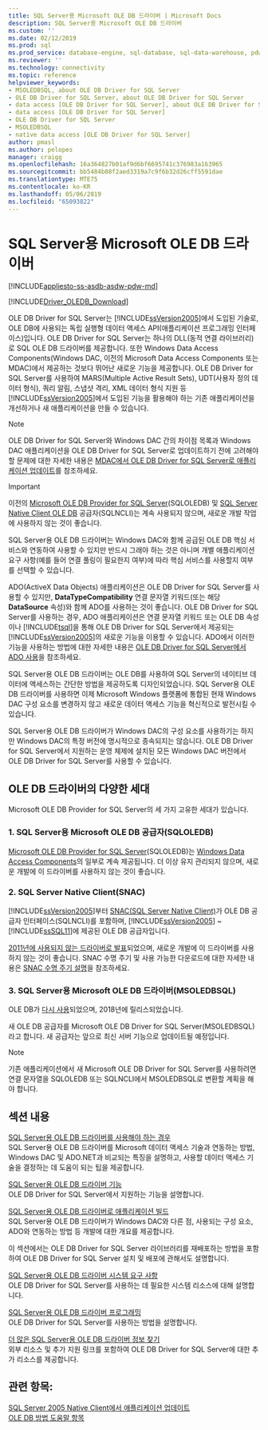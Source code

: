 ```yaml
---
title: SQL Server용 Microsoft OLE DB 드라이버 | Microsoft Docs
description: SQL Server용 Microsoft OLE DB 드라이버
ms.custom: ''
ms.date: 02/12/2019
ms.prod: sql
ms.prod_service: database-engine, sql-database, sql-data-warehouse, pdw
ms.reviewer: ''
ms.technology: connectivity
ms.topic: reference
helpviewer_keywords:
- MSOLEDBSQL, about OLE DB Driver for SQL Server
- OLE DB Driver for SQL Server, about OLE DB Driver for SQL Server
- data access [OLE DB Driver for SQL Server], about OLE DB Driver for SQL Server
- data access [OLE DB Driver for SQL Server]
- OLE DB Driver for SQL Server
- MSOLEDBSQL
- native data access [OLE DB Driver for SQL Server]
author: pmasl
ms.author: pelopes
manager: craigg
ms.openlocfilehash: 16a364827b01af9d6bf6695741c376983a163965
ms.sourcegitcommit: bb5484b08f2aed3319a7c9f6b32d26cff5591dae
ms.translationtype: MTE75
ms.contentlocale: ko-KR
ms.lasthandoff: 05/06/2019
ms.locfileid: "65093822"
---
```

# <a name="microsoft-ole-db-driver-for-sql-server"></a>SQL Server용 Microsoft OLE DB 드라이버
[!INCLUDE[appliesto-ss-asdb-asdw-pdw-md](../../includes/appliesto-ss-asdb-asdw-pdw-md.md)]

[!INCLUDE[Driver_OLEDB_Download](../../includes/driver_oledb_download.md)]

OLE DB Driver for SQL Server는 [!INCLUDE[ssVersion2005](../../includes/ssversion2005-md.md)]에서 도입된 기술로, OLE DB에 사용되는 독립 실행형 데이터 액세스 API(애플리케이션 프로그래밍 인터페이스)입니다. OLE DB Driver for SQL Server는 하나의 DLL(동적 연결 라이브러리)로 SQL OLE DB 드라이버를 제공합니다. 또한 Windows Data Access Components(Windows DAC, 이전의 Microsoft Data Access Components 또는 MDAC)에서 제공하는 것보다 뛰어난 새로운 기능을 제공합니다. OLE DB Driver for SQL Server를 사용하여 MARS(Multiple Active Result Sets), UDT(사용자 정의 데이터 형식), 쿼리 알림, 스냅샷 격리, XML 데이터 형식 지원 등 [!INCLUDE[ssVersion2005](../../includes/ssversion2005-md.md)]에서 도입된 기능을 활용해야 하는 기존 애플리케이션을 개선하거나 새 애플리케이션을 만들 수 있습니다.  
  
> [!NOTE]  
> OLE DB Driver for SQL Server와 Windows DAC 간의 차이점 목록과 Windows DAC 애플리케이션을 OLE DB Driver for SQL Server로 업데이트하기 전에 고려해야 할 문제에 대한 자세한 내용은 [MDAC에서 OLE DB Driver for SQL Server로 애플리케이션 업데이트](../oledb/applications/updating-an-application-to-oledb-driver-for-sql-server-from-mdac.md)를 참조하세요.  

> [!IMPORTANT]
> 이전의 [Microsoft OLE DB Provider for SQL Server](../../ado/guide/appendixes/microsoft-ole-db-provider-for-sql-server.md)(SQLOLEDB) 및 [SQL Server Native Client OLE DB](../../relational-databases/native-client/sql-server-native-client.md) 공급자(SQLNCLI)는 계속 사용되지 않으며, 새로운 개발 작업에 사용하지 않는 것이 좋습니다.
  
 SQL Server용 OLE DB 드라이버는 Windows DAC와 함께 공급된 OLE DB 핵심 서비스와 연동하여 사용할 수 있지만 반드시 그래야 하는 것은 아니며 개별 애플리케이션 요구 사항(예를 들어 연결 풀링이 필요한지 여부)에 따라 핵심 서비스를 사용할지 여부를 선택할 수 있습니다.  
  
 ADO(ActiveX Data Objects) 애플리케이션은 OLE DB Driver for SQL Server를 사용할 수 있지만, **DataTypeCompatibility** 연결 문자열 키워드(또는 해당 **DataSource** 속성)와 함께 ADO를 사용하는 것이 좋습니다. OLE DB Driver for SQL Server를 사용하는 경우, ADO 애플리케이션은 연결 문자열 키워드 또는 OLE DB 속성이나 [!INCLUDE[tsql](../../includes/tsql-md.md)]을 통해 OLE DB Driver for SQL Server에서 제공되는 [!INCLUDE[ssVersion2005](../../includes/ssversion2005-md.md)]의 새로운 기능을 이용할 수 있습니다. ADO에서 이러한 기능을 사용하는 방법에 대한 자세한 내용은 [OLE DB Driver for SQL Server에서 ADO 사용](../oledb/applications/using-ado-with-oledb-driver-for-sql-server.md)을 참조하세요.  
  
 SQL Server용 OLE DB 드라이버는 OLE DB를 사용하여 SQL Server의 네이티브 데이터에 액세스하는 간단한 방법을 제공하도록 디자인되었습니다. SQL Server용 OLE DB 드라이버를 사용하면 이제 Microsoft Windows 플랫폼에 통합된 현재 Windows DAC 구성 요소를 변경하지 않고 새로운 데이터 액세스 기능을 혁신적으로 발전시킬 수 있습니다.  
  
 SQL Server용 OLE DB 드라이버가 Windows DAC의 구성 요소를 사용하기는 하지만 Windows DAC의 특정 버전에 명시적으로 종속되지는 않습니다. OLE DB Driver for SQL Server에서 지원하는 운영 체제에 설치된 모든 Windows DAC 버전에서 OLE DB Driver for SQL Server를 사용할 수 있습니다.  

 ## <a name="different-generations-of-ole-db-drivers"></a>OLE DB 드라이버의 다양한 세대

Microsoft OLE DB Provider for SQL Server의 세 가지 고유한 세대가 있습니다.

### <a name="1-microsoft-ole-db-provider-for-sql-server-sqloledb"></a>1. SQL Server용 Microsoft OLE DB 공급자(SQLOLEDB)
[Microsoft OLE DB Provider for SQL Server](../../ado/guide/appendixes/microsoft-ole-db-provider-for-sql-server.md)(SQLOLEDB)는 [Windows Data Access Components](https://msdn.microsoft.com/library/ms692897.aspx)의 일부로 계속 제공됩니다. 더 이상 유지 관리되지 않으며, 새로운 개발에 이 드라이버를 사용하지 않는 것이 좋습니다.

### <a name="2-sql-server-native-client-snac"></a>2. SQL Server Native Client(SNAC)
[!INCLUDE[ssVersion2005](../../includes/ssversion2005-md.md)]부터 [SNAC(SQL Server Native Client)](../../relational-databases/native-client/sql-server-native-client.md)가 OLE DB 공급자 인터페이스(SQLNCLI)를 포함하며, [!INCLUDE[ssVersion2005](../../includes/ssversion2005-md.md)] ~ [!INCLUDE[ssSQL11](../../includes/sssql11-md.md)]에 제공된 OLE DB 공급자입니다.

[2011년에 사용되지 않는 드라이버로 발표](https://blogs.msdn.microsoft.com/sqlnativeclient/2011/08/29/microsoft-is-aligning-with-odbc-for-native-relational-data-access/)되었으며, 새로운 개발에 이 드라이버를 사용하지 않는 것이 좋습니다. SNAC 수명 주기 및 사용 가능한 다운로드에 대한 자세한 내용은 [SNAC 수명 주기 설명](https://blogs.msdn.microsoft.com/sqlreleaseservices/snac-lifecycle-explained/)을 참조하세요.

### <a name="3-microsoft-ole-db-driver-for-sql-server-msoledbsql"></a>3. SQL Server용 Microsoft OLE DB 드라이버(MSOLEDBSQL)
OLE DB가 [다시 사용](https://blogs.msdn.microsoft.com/sqlnativeclient/2017/10/06/announcing-the-new-release-of-ole-db-driver-for-sql-server/)되었으며, 2018년에 릴리스되었습니다.

새 OLE DB 공급자를 Microsoft OLE DB Driver for SQL Server(MSOLEDBSQL)라고 합니다. 새 공급자는 앞으로 최신 서버 기능으로 업데이트될 예정입니다.

> [!NOTE]
> 기존 애플리케이션에서 새 Microsoft OLE DB Driver for SQL Server를 사용하려면 연결 문자열을 SQLOLEDB 또는 SQLNCLI에서 MSOLEDBSQL로 변환할 계획을 해야 합니다.
  
## <a name="in-this-section"></a>섹션 내용  
[SQL Server용 OLE DB 드라이버를 사용해야 하는 경우](../oledb/when-to-use-oledb-driver-for-sql-server.md)  
 SQL Server용 OLE DB 드라이버를 Microsoft 데이터 액세스 기술과 연동하는 방법, Windows DAC 및 ADO.NET과 비교되는 특징을 설명하고, 사용할 데이터 액세스 기술을 결정하는 데 도움이 되는 팁을 제공합니다.  
  
 [SQL Server용 OLE DB 드라이버 기능](../oledb/features/oledb-driver-for-sql-server-features.md )  
 OLE DB Driver for SQL Server에서 지원하는 기능을 설명합니다.  
  
 [SQL Server용 OLE DB 드라이버로 애플리케이션 빌드](../oledb/applications/building-applications-with-oledb-driver-for-sql-server.md)  
 SQL Server용 OLE DB 드라이버가 Windows DAC와 다른 점, 사용되는 구성 요소, ADO와 연동하는 방법 등 개발에 대한 개요를 제공합니다.  
  
 이 섹션에서는 OLE DB Driver for SQL Server 라이브러리를 재배포하는 방법을 포함하여 OLE DB Driver for SQL Server 설치 및 배포에 관해서도 설명합니다.  
  
 [SQL Server용 OLE DB 드라이버 시스템 요구 사항](../oledb/system-requirements-for-oledb-driver-for-sql-server.md)  
 OLE DB Driver for SQL Server를 사용하는 데 필요한 시스템 리소스에 대해 설명합니다.  
  
 [SQL Server용 OLE DB 드라이버 프로그래밍](../oledb/ole-db/oledb-driver-for-sql-server-programming.md)  
 OLE DB Driver for SQL Server를 사용하는 방법을 설명합니다.  
  
 [더 많은 SQL Server용 OLE DB 드라이버 정보 찾기](../oledb/finding-more-oledb-driver-for-sql-server-information.md)  
 외부 리소스 및 추가 지원 링크를 포함하여 OLE DB Driver for SQL Server에 대한 추가 리소스를 제공합니다.  
  
  
## <a name="see-also"></a>관련 항목:  
 [SQL Server 2005 Native Client에서 애플리케이션 업데이트](../oledb/applications/updating-an-application-from-sql-server-2005-native-client.md)    
 [OLE DB 방법 도움말 항목](../oledb/ole-db-how-to/ole-db-how-to-topics.md)  
  
  
